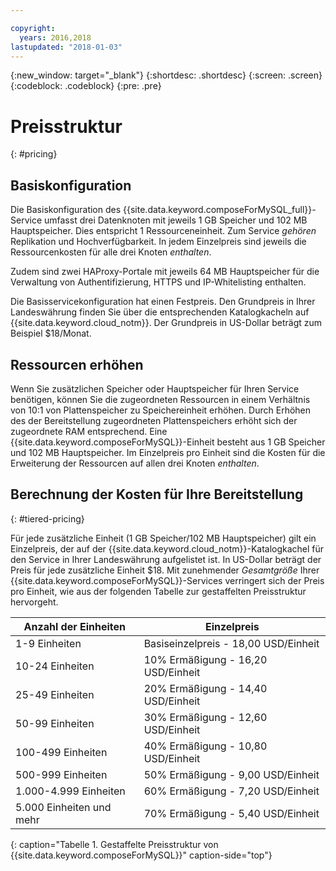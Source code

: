 ```yaml
---

copyright:
  years: 2016,2018
lastupdated: "2018-01-03"
---
```


{:new_window: target="_blank"}
{:shortdesc: .shortdesc}
{:screen: .screen}
{:codeblock: .codeblock}
{:pre: .pre}

# Preisstruktur
{: #pricing}

## Basiskonfiguration

Die Basiskonfiguration des {{site.data.keyword.composeForMySQL_full}}-Service umfasst drei Datenknoten mit jeweils 1 GB Speicher und 102 MB Hauptspeicher. Dies entspricht 1 Ressourceneinheit. Zum Service _gehören_ Replikation und Hochverfügbarkeit. In jedem Einzelpreis sind jeweils die Ressourcenkosten für alle drei Knoten _enthalten_. 

Zudem sind zwei HAProxy-Portale mit jeweils 64 MB Hauptspeicher für die Verwaltung von Authentifizierung, HTTPS und IP-Whitelisting enthalten.

Die Basisservicekonfiguration hat einen Festpreis. Den Grundpreis in Ihrer Landeswährung finden Sie über die entsprechenden Katalogkacheln auf {{site.data.keyword.cloud_notm}}. Der Grundpreis in US-Dollar beträgt zum Beispiel $18/Monat.

## Ressourcen erhöhen
Wenn Sie zusätzlichen Speicher oder Hauptspeicher für Ihren Service benötigen, können Sie die zugeordneten Ressourcen in einem Verhältnis von 10:1 von Plattenspeicher zu Speichereinheit erhöhen. Durch Erhöhen des der Bereitstellung zugeordneten Plattenspeichers erhöht sich der zugeordnete RAM entsprechend. Eine {{site.data.keyword.composeForMySQL}}-Einheit besteht aus 1 GB Speicher und 102 MB Hauptspeicher. Im Einzelpreis pro Einheit sind die Kosten für die Erweiterung der Ressourcen auf allen drei Knoten _enthalten_.

## Berechnung der Kosten für Ihre Bereitstellung
{: #tiered-pricing}

Für jede zusätzliche Einheit (1 GB Speicher/102 MB Hauptspeicher) gilt ein Einzelpreis, der auf der {{site.data.keyword.cloud_notm}}-Katalogkachel für den Service in Ihrer Landeswährung aufgelistet ist. In US-Dollar beträgt der Preis für jede zusätzliche Einheit $18. Mit zunehmender _Gesamtgröße_ Ihrer {{site.data.keyword.composeForMySQL}}-Services verringert sich der Preis pro Einheit, wie aus der folgenden Tabelle zur gestaffelten Preisstruktur hervorgeht.

Anzahl der Einheiten|Einzelpreis
----------|-----------
1-9 Einheiten|Basiseinzelpreis - 18,00 USD/Einheit
10-24 Einheiten|10% Ermäßigung - 16,20 USD/Einheit
25-49 Einheiten|20% Ermäßigung - 14,40 USD/Einheit
50-99 Einheiten|30% Ermäßigung - 12,60 USD/Einheit
100-499 Einheiten|40% Ermäßigung - 10,80 USD/Einheit
500-999 Einheiten|50% Ermäßigung - 9,00 USD/Einheit
1.000-4.999 Einheiten|60% Ermäßigung - 7,20 USD/Einheit
5.000 Einheiten und mehr|70% Ermäßigung - 5,40 USD/Einheit
{: caption="Tabelle 1. Gestaffelte Preisstruktur von {{site.data.keyword.composeForMySQL}}" caption-side="top"}
